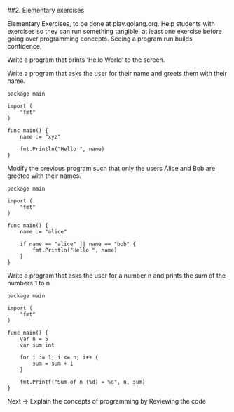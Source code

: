 ##2. Elementary exercises

Elementary Exercises, to be done at play.golang.org. Help students with exercises so they can run something tangible, at least one exercise before going over programming concepts. Seeing a program run builds confidence,


Write a program that prints ‘Hello World’ to the screen.


Write a program that asks the user for their name and greets them with their name.

```
package main

import (
	"fmt"
)

func main() {
	name := "xyz"
	
	fmt.Println("Hello ", name)
}
```


Modify the previous program such that only the users Alice and Bob are greeted with their names.

```
package main

import (
	"fmt"
)

func main() {
	name := "alice"
	
	if name == "alice" || name == "bob" {
		fmt.Println("Hello ", name)
	}
}
```


Write a program that asks the user for a number n and prints the sum of the numbers 1 to n

```
package main

import (
	"fmt"
)

func main() {
	var n = 5
	var sum int

	for i := 1; i <= n; i++ {
		sum = sum + i
	}

	fmt.Printf("Sum of n (%d) = %d", n, sum)
}
```

Next -> Explain the concepts of programming by Reviewing the code


